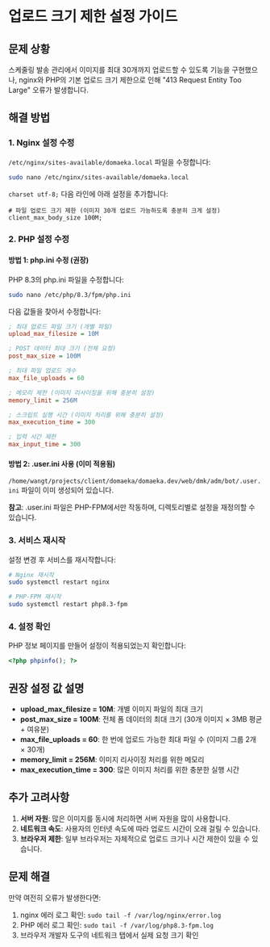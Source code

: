 # 업로드 크기 제한 설정 가이드

## 문제 상황
스케줄링 발송 관리에서 이미지를 최대 30개까지 업로드할 수 있도록 기능을 구현했으나, nginx와 PHP의 기본 업로드 크기 제한으로 인해 "413 Request Entity Too Large" 오류가 발생합니다.

## 해결 방법

### 1. Nginx 설정 수정

`/etc/nginx/sites-available/domaeka.local` 파일을 수정합니다:

```bash
sudo nano /etc/nginx/sites-available/domaeka.local
```

`charset utf-8;` 다음 라인에 아래 설정을 추가합니다:

```nginx
# 파일 업로드 크기 제한 (이미지 30개 업로드 가능하도록 충분히 크게 설정)
client_max_body_size 100M;
```

### 2. PHP 설정 수정

#### 방법 1: php.ini 수정 (권장)

PHP 8.3의 php.ini 파일을 수정합니다:

```bash
sudo nano /etc/php/8.3/fpm/php.ini
```

다음 값들을 찾아서 수정합니다:

```ini
; 최대 업로드 파일 크기 (개별 파일)
upload_max_filesize = 10M

; POST 데이터 최대 크기 (전체 요청)
post_max_size = 100M

; 최대 파일 업로드 개수
max_file_uploads = 60

; 메모리 제한 (이미지 리사이징을 위해 충분히 설정)
memory_limit = 256M

; 스크립트 실행 시간 (이미지 처리를 위해 충분히 설정)
max_execution_time = 300

; 입력 시간 제한
max_input_time = 300
```

#### 방법 2: .user.ini 사용 (이미 적용됨)

`/home/wangt/projects/client/domaeka/domaeka.dev/web/dmk/adm/bot/.user.ini` 파일이 이미 생성되어 있습니다.

**참고**: .user.ini 파일은 PHP-FPM에서만 작동하며, 디렉토리별로 설정을 재정의할 수 있습니다.

### 3. 서비스 재시작

설정 변경 후 서비스를 재시작합니다:

```bash
# Nginx 재시작
sudo systemctl restart nginx

# PHP-FPM 재시작
sudo systemctl restart php8.3-fpm
```

### 4. 설정 확인

PHP 정보 페이지를 만들어 설정이 적용되었는지 확인합니다:

```php
<?php phpinfo(); ?>
```

## 권장 설정 값 설명

- **upload_max_filesize = 10M**: 개별 이미지 파일의 최대 크기
- **post_max_size = 100M**: 전체 폼 데이터의 최대 크기 (30개 이미지 × 3MB 평균 + 여유분)
- **max_file_uploads = 60**: 한 번에 업로드 가능한 최대 파일 수 (이미지 그룹 2개 × 30개)
- **memory_limit = 256M**: 이미지 리사이징 처리를 위한 메모리
- **max_execution_time = 300**: 많은 이미지 처리를 위한 충분한 실행 시간

## 추가 고려사항

1. **서버 자원**: 많은 이미지를 동시에 처리하면 서버 자원을 많이 사용합니다.
2. **네트워크 속도**: 사용자의 인터넷 속도에 따라 업로드 시간이 오래 걸릴 수 있습니다.
3. **브라우저 제한**: 일부 브라우저는 자체적으로 업로드 크기나 시간 제한이 있을 수 있습니다.

## 문제 해결

만약 여전히 오류가 발생한다면:

1. nginx 에러 로그 확인: `sudo tail -f /var/log/nginx/error.log`
2. PHP 에러 로그 확인: `sudo tail -f /var/log/php8.3-fpm.log`
3. 브라우저 개발자 도구의 네트워크 탭에서 실제 요청 크기 확인